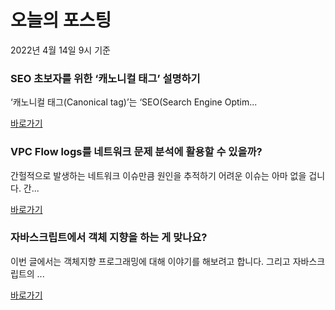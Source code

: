 # 오늘의 포스팅 
2022년 4월 14일 9시 기준 

### SEO 초보자를 위한 ‘캐노니컬 태그’ 설명하기 
 ‘캐노니컬 태그(Canonical tag)’는 ‘SEO(Search Engine Optim... 

 [바로가기](https://yozm.wishket.com/magazine/detail/1420/) 
### VPC Flow logs를 네트워크 문제 분석에 활용할 수 있을까? 
 간헐적으로 발생하는 네트워크 이슈만큼 원인을 추적하기 어려운 이슈는 아마 없을 겁니다. 간... 

 [바로가기](https://yozm.wishket.com/magazine/detail/1418/) 
### 자바스크립트에서 객체 지향을 하는 게 맞나요? 
 이번 글에서는 객체지향 프로그래밍에 대해 이야기를 해보려고 합니다. 그리고 자바스크립트의 ... 

 [바로가기](https://yozm.wishket.com/magazine/detail/1396/) 
